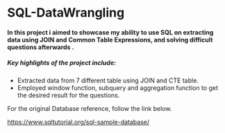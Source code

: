 # SQL-DataWrangling

#### In this project i aimed to showcase my ability to use SQL on extracting data using JOIN and Common Table Expressions, and solving difficult questions afterwards . 

##### Key highlights of the project include:
- Extracted data from 7 different table using JOIN and CTE table. 
- Employed window function, subquery and aggregation function to get the desired result for the questions. 





For the original Database reference, follow the link below. 

https://www.sqltutorial.org/sql-sample-database/
